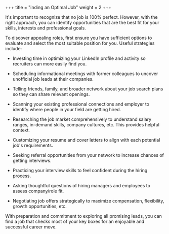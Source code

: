 +++
title = "inding an Optimal Job"
weight = 2
+++

It's important to recognize that no job is 100% perfect. However, with the right approach, you can identify opportunities that are the best fit for your skills, interests and professional goals.

To discover appealing roles, first ensure you have sufficient options to evaluate and select the most suitable position for you. Useful strategies include:

- Investing time in optimizing your LinkedIn profile and activity so recruiters can more easily find you.

- Scheduling informational meetings with former colleagues to uncover unofficial job leads at their companies.

- Telling friends, family, and broader network about your job search plans so they can share relevant openings.

- Scanning your existing professional connections and employer to identify where people in your field are getting hired.

- Researching the job market comprehensively to understand salary ranges, in-demand skills, company cultures, etc. This provides helpful context.

- Customizing your resume and cover letters to align with each potential job's requirements.

- Seeking referral opportunities from your network to increase chances of getting interviews.

- Practicing your interview skills to feel confident during the hiring process.

- Asking thoughtful questions of hiring managers and employees to assess company/role fit.

- Negotiating job offers strategically to maximize compensation, flexibility, growth opportunities, etc.

With preparation and commitment to exploring all promising leads, you can find a job that checks most of your key boxes for an enjoyable and successful career move.